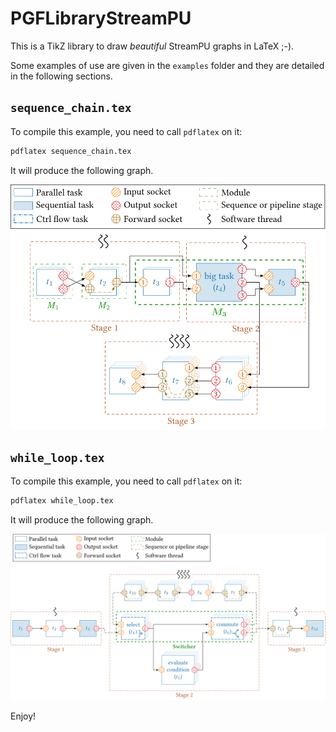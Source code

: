 # PGFLibraryStreamPU

This is a TikZ library to draw *beautiful* StreamPU graphs in LaTeX ;-).

Some examples of use are given in the `examples` folder and they are detailed 
in the following sections.

## `sequence_chain.tex`

To compile this example, you need to call `pdflatex` on it:
```bash
pdflatex sequence_chain.tex
```

It will produce the following graph.

![Sequence Chain](examples/sequence_chain.svg)

## `while_loop.tex`

To compile this example, you need to call `pdflatex` on it:
```bash
pdflatex while_loop.tex
```

It will produce the following graph.

![While Chain](examples/while_loop.svg)

Enjoy!
